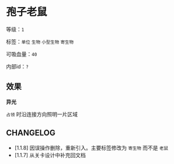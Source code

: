 # 孢子老鼠

等级：`1`

标签：`单位` `生物` `小型生物` `寄生物`

可吸血量：`40`

内部id：`?`

## 效果

**异光**

`占领` 时沿连接方向照明一片区域

## CHANGELOG

- [1.1.8] 因误操作删除，重新引入。主要标签修改为 `寄生物` 而不是 `老鼠`
- [1.1.7] 从关卡设计中补充回文档
